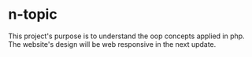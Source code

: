 # n-topic

This project's purpose is to understand the oop concepts applied in php. The website's design will be web responsive in the next update.

